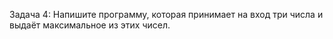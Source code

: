 Задача 4: Напишите программу, которая принимает на вход три числа и выдаёт максимальное из этих чисел.